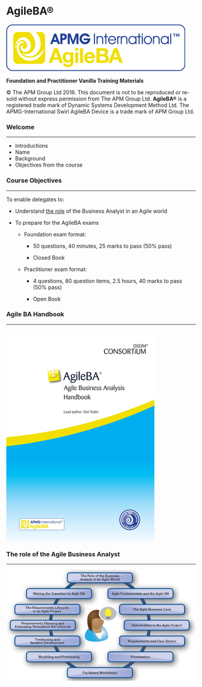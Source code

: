 <!SLIDE title-slide>

# AgileBA®

![](../images/graphic-1-0-1-962-1.png)

**Foundation and Practitioner Vanilla Training Materials**

© The APM Group Ltd 2016. This document is not to be reproduced or re-sold without express permission from The APM Group Ltd. **AgileBA®** is a registered trade mark of Dynamic Systems Development Method Ltd. The APMG-International Swirl AgileBA Device is a trade mark of APM Group Ltd.

<!SLIDE>

### Welcome

--------------------------------------------------------------------------------

* Introductions
* Name
* Background
* Objectives from the course

<!SLIDE>

### Course Objectives

--------------------------------------------------------------------------------

To enable delegates to:

* Understand <u>the role</u> of the Business Analyst in an Agile world

* To prepare for the AgileBA exams

  * Foundation exam format:

    * 50 questions, 40 minutes, 25 marks to pass (50% pass)

    * Closed Book

  * Practitioner exam format:

    * 4 questions, 80 question items, 2.5 hours, 40 marks to pass (50% pass)

    * Open Book

<!SLIDE>

### Agile BA Handbook

--------------------------------------------------------------------------------

![](../images/graphic0-0-4-1283-2.png)

<!SLIDE>

### The role of the Agile Business Analyst

--------------------------------------------------------------------------------

![](../images/graphic0-0-5-1187-3.png)
